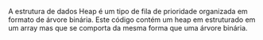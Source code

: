 A estrutura de dados Heap é um tipo de fila de prioridade organizada em formato de árvore binária. Este código contém um heap em estruturado em um array mas que se comporta da mesma forma que uma árvore binária.
